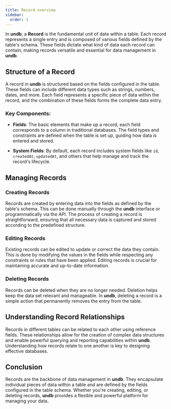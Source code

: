 ```yaml
---
title: Record overview
sidebar:
  order: 1
---
```


In **undb**, a **Record** is the fundamental unit of data within a table. Each record represents a single entry and is composed of various fields defined by the table's schema. These fields dictate what kind of data each record can contain, making records versatile and essential for data management in **undb**.

## Structure of a Record

A record in **undb** is structured based on the fields configured in the table. These fields can include different data types such as strings, numbers, dates, and more. Each field represents a specific piece of data within the record, and the combination of these fields forms the complete data entry.

### Key Components:

- **Fields**: The basic elements that make up a record, each field corresponds to a column in traditional databases. The field types and constraints are defined when the table is set up, guiding how data is entered and stored.

- **System Fields**: By default, each record includes system fields like `id`, `createdAt`, `updatedAt`, and others that help manage and track the record's lifecycle.

## Managing Records

### Creating Records

Records are created by entering data into the fields as defined by the table's schema. This can be done manually through the **undb** interface or programmatically via the API. The process of creating a record is straightforward, ensuring that all necessary data is captured and stored according to the predefined structure.

### Editing Records

Existing records can be edited to update or correct the data they contain. This is done by modifying the values in the fields while respecting any constraints or rules that have been applied. Editing records is crucial for maintaining accurate and up-to-date information.

### Deleting Records

Records can be deleted when they are no longer needed. Deletion helps keep the data set relevant and manageable. In **undb**, deleting a record is a simple action that permanently removes the entry from the table.

## Understanding Record Relationships

Records in different tables can be related to each other using reference fields. These relationships allow for the creation of complex data structures and enable powerful querying and reporting capabilities within **undb**. Understanding how records relate to one another is key to designing effective databases.

## Conclusion

Records are the backbone of data management in **undb**. They encapsulate individual pieces of data within a table and are defined by the fields configured in the table schema. Whether you're creating, editing, or deleting records, **undb** provides a flexible and powerful platform for managing your data.

